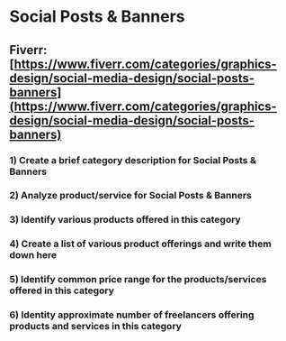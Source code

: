 # Social Posts & Banners
## Fiverr: [https://www.fiverr.com/categories/graphics-design/social-media-design/social-posts-banners](https://www.fiverr.com/categories/graphics-design/social-media-design/social-posts-banners)
### 1) Create a brief category description for Social Posts & Banners
### 2) Analyze product/service for Social Posts & Banners
### 3) Identify various products offered in this category
### 4) Create a list of various product offerings and write them down here
### 5) Identify common price range for the products/services offered in this category
### 6) Identity approximate number of freelancers offering products and services in this category
